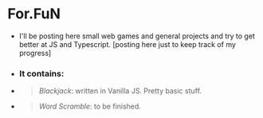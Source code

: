 # For.FuN
- I'll be posting here small web games and general projects and try to get better at JS and Typescript. [posting here just to keep track of my progress]

- ### It contains:
- > _Blackjack_: written in Vanilla JS. Pretty basic stuff.
- > _Word Scramble_: to be finished.